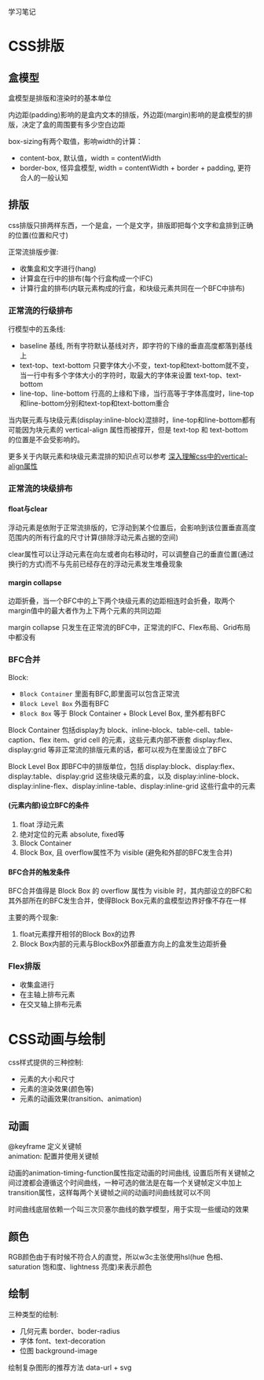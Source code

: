 学习笔记

# CSS排版

## 盒模型
盒模型是排版和渲染时的基本单位

内边距(padding)影响的是盒内文本的排版，外边距(margin)影响的是盒模型的排版，决定了盒的周围要有多少空白边距

box-sizing有两个取值，影响width的计算：

- content-box, 默认值，width = contentWidth
- border-box, 怪异盒模型, width = contentWidth + border + padding, 更符合人的一般认知

## 排版
css排版只排两样东西，一个是盒，一个是文字，排版即把每个文字和盒排到正确的位置(位置和尺寸)

正常流排版步骤:

- 收集盒和文字进行(hang)
- 计算盒在行中的排布(每个行盒构成一个IFC)
- 计算行盒的排布(内联元素构成的行盒，和块级元素共同在一个BFC中排布)

### 正常流的行级排布
行模型中的五条线:
- baseline 基线, 所有字符默认基线对齐，即字符的下缘的垂直高度都落到基线上
- text-top、text-bottom 只要字体大小不变，text-top和text-bottom就不变，当一行中有多个字体大小的字符时，取最大的字体来设置 text-top、text-bottom
- line-top、line-bottom 行高的上缘和下缘，当行高等于字体高度时，line-top和line-bottom分别和text-top和text-bottom重合

当内联元素与块级元素(display:inline-block)混排时，line-top和line-bottom都有可能因为块元素的 vertical-align 属性而被撑开，但是 text-top 和 text-bottom 的位置是不会受影响的。

更多关于内联元素和块级元素混排的知识点可以参考 [深入理解css中的vertical-align属性](https://www.cnblogs.com/starof/p/4512284.html)

### 正常流的块级排布

#### float与clear
浮动元素是依附于正常流排版的，它浮动到某个位置后，会影响到该位置垂直高度范围内的所有行盒的尺寸计算(排除浮动元素占据的空间)

clear属性可以让浮动元素在向左或者向右移动时，可以调整自己的垂直位置(通过换行的方式)而不与先前已经存在的浮动元素发生堆叠现象

#### margin collapse
边距折叠，当一个BFC中的上下两个块级元素的边距相连时会折叠，取两个margin值中的最大者作为上下两个元素的共同边距

margin collapse 只发生在正常流的BFC中，正常流的IFC、Flex布局、Grid布局中都没有

### BFC合并
Block:
- `Block Container` 里面有BFC,即里面可以包含正常流
- `Block Level Box` 外面有BFC
- `Block Box` 等于 Block Container + Block Level Box, 里外都有BFC

Block Container 包括display为 block、inline-block、table-cell、table-caption、flex item、grid cell 的元素，这些元素内部不嵌套 display:flex、display:grid 等非正常流的排版元素的话，都可以视为在里面设立了BFC

Block Level Box 即BFC中的排版单位，包括 display:block、display:flex、display:table、display:grid 这些块级元素的盒，以及 display:inline-block、display:inline-flex、display:inline-table、display:inline-grid 这些行盒中的元素

#### (元素内部)设立BFC的条件
1. float 浮动元素
2. 绝对定位的元素 absolute, fixed等
3. Block Container
4. Block Box, 且 overflow属性不为 visible (避免和外部的BFC发生合并)

#### BFC合并的触发条件
BFC合并值得是 Block Box 的 overflow 属性为 visible 时，其内部设立的BFC和其外部所在的BFC发生合并，使得Block Box元素的盒模型边界好像不存在一样

主要的两个现象:
1. float元素撑开相邻的Block Box的边界
2. Block Box内部的元素与BlockBox外部垂直方向上的盒发生边距折叠

### Flex排版
- 收集盒进行
- 在主轴上排布元素
- 在交叉轴上排布元素

# CSS动画与绘制

css样式提供的三种控制:
- 元素的大小和尺寸
- 元素的渲染效果(颜色等)
- 元素的动画效果(transition、animation)

## 动画
@keyframe 定义关键帧 \
animation: 配置并使用关键帧

动画的animation-timing-function属性指定动画的时间曲线, 设置后所有关键帧之间过渡都会遵循这个时间曲线，一种可选的做法是在每一个关键帧定义中加上 transition属性，这样每两个关键帧之间的动画时间曲线就可以不同

时间曲线底层依赖一个叫三次贝塞尔曲线的数学模型，用于实现一些缓动的效果

## 颜色
RGB颜色由于有时候不符合人的直觉，所以w3c主张使用hsl(hue 色相、saturation 饱和度、lightness 亮度)来表示颜色

## 绘制
三种类型的绘制:
- 几何元素 border、boder-radius
- 字体 font、text-decoration
- 位图 background-image

绘制复杂图形的推荐方法 data-url + svg